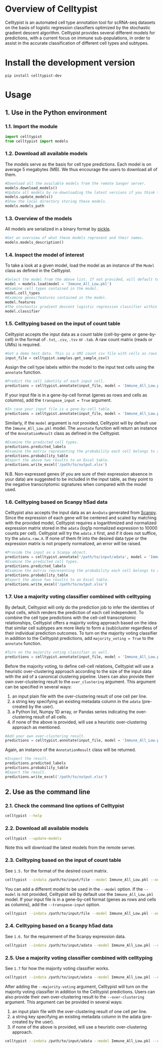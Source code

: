 # Overview of Celltypist
Celltypist is an automated cell type annotation tool for scRNA-seq datasets on the basis of logistic regression classifiers optimized by the stochastic gradient descent algorithm. Celltypist provides several different models for predictions, with a current focus on immune sub-populations, in order to assist in the accurate classification of different cell types and subtypes.

# Install the development version
```console
pip install celltypist-dev
```

# Usage

## 1. Use in the Python environment

### 1.1. Import the module
```python
import celltypist
from celltypist import models
```

### 1.2. Download all available models
The models serve as the basis for cell type predictions. Each model is on average 5 megabytes (MB). We thus encourage the users to download all of them.
```python
#Download all the available models from the remote Sanger server.
models.download_models()
#Update all models by re-downloading the latest versions if you think they may be outdated.
models.update_models()
#Show the local directory storing these models.
models.models_path
```

### 1.3. Overview of the models
All models are serialized in a binary format by [pickle](https://docs.python.org/3/library/pickle.html).
```python
#Get an overview of what these models represent and their names.
models.models_description()
```

### 1.4. Inspect the model of interest
To take a look at a given model, load the model as an instance of the `Model` class as defined in the Celltypist.
```python
#Select the model from the above list. If not provided, will default to `Immune_All_Low.pkl`.
model = models.load(model = 'Immune_All_Low.pkl')
#Examine cell types contained in the model.
model.cell_types
#Examine genes/features contained in the model.
model.features
#The stochastic gradient descent logistic regression classifier within the model.
model.classifier
```

### 1.5. Celltyping based on the input of count table 
Celltypist accepts the input data as a count table (cell-by-gene or gene-by-cell) in the format of `.txt`, `.csv`, `.tsv` or `.tab`. A raw count matrix (reads or UMIs) is required.
```python
#Get a demo test data. This is a UMI count csv file with cells as rows and genes as columns.
input_file = celltypist.samples.get_sample_csv()
```
Assign the cell type labels within the model to the input test cells using the `annotate` function.
```python
#Predict the cell identity of each input cell.
predictions = celltypist.annotate(input_file, model = 'Immune_All_Low.pkl')
```
If your input file is in a gene-by-cell format (genes as rows and cells as columns), add the `transpose_input = True` argument.
```python
#In case your input file is a gene-by-cell table.
predictions = celltypist.annotate(input_file, model = 'Immune_All_Low.pkl', transpose_input = True)
```
Similarly, if the `model` argument is not provided, Celltypist will by default use the `Immune_All_Low.pkl` model.
The `annotate` function will return an instance of the `AnnotationResult` class as defined in the Celltypist.
```python
#Examine the predicted cell types.
predictions.predicted_labels
#Examine the matrix representing the probability each cell belongs to a given cell type.
predictions.probability_table
#Export the above two results to an Excel table.
predictions.write_excel('/path/to/output.xlsx')
```
N.B. Non-expressed genes (if you are sure of their expression absence in your data) are suggested to be included in the input table, as they point to the negative transcriptomic signatures when compared with the model used.

### 1.6. Celltyping based on Scanpy h5ad data
Celltypist also accepts the input data as an `AnnData` generated from [Scanpy](https://scanpy.readthedocs.io/en/stable/).
Since the expression of each gene will be centered and scaled by matching with the provided model, Celltypist requires a logarithmized and normalized expression matrix stored in the `adata` (log1p normalized expression to 10000 counts per cell). Celltypist will try the `adata.X` first, and if it does not suffice, try the `adata.raw.X`. If none of them fit into the desired data type or the expression matrix is not properly normalized, an error will be raised.
```python
#Provide the input as a Scanpy object.
predictions = celltypist.annotate('/path/to/input/adata', model = 'Immune_All_Low.pkl')
#Examine the predicted cell types.
predictions.predicted_labels
#Examine the matrix representing the probability each cell belongs to a given cell type.
predictions.probability_table
#Export the above two results to an Excel table.
predictions.write_excel('/path/to/output.xlsx')
```

### 1.7. Use a majority voting classifier combined with celltyping 
By default, Celltypist will only do the prediction job to infer the identities of input cells, which renders the prediction of each cell independent. To combine the cell type predictions with the cell-cell transcriptomic relationships, Celltypist offers a majority voting approach based on the idea that similar cell subtypes are more likely to form a (sub)cluster regardless of their individual prediction outcomes.
To turn on the majority voting classifier in addition to the Celltypist predictions, add `majority_voting = True` to the `annotate` function. 
```python
#Turn on the majority voting classifier as well.
predictions = celltypist.annotate(input_file, model = 'Immune_All_Low.pkl', majority_voting = True)
```
Before the majority voting, to define cell-cell relations, Celltypist will use a heuristic over-clustering approach according to the size of the input data with the aid of a canonical clustering pipeline. Users can also provide their own over-clustering result to the `over_clustering` argument. This argument can be specified in several ways:
   1) an input plain file with the over-clustering result of one cell per line.
   2) a string key specifying an existing metadata column in the `adata` (pre-created by the user).
   3) a Python list, Numpy 1D array, or Pandas series indicating the over-clustering result of all cells.
   4) if none of the above is provided, will use a heuristic over-clustering approach as mentioned.
```python
#Add your own over-clustering result.
predictions = celltypist.annotate(input_file, model = 'Immune_All_Low.pkl', majority_voting = True, over_clustering = '/path/to/over_clustering/file')
```
Again, an instance of the `AnnotationResult` class will be returned.
```python
#Inspect the result.
predictions.predicted_labels
predictions.probability_table
#Export the result.
predictions.write_excel('/path/to/output.xlsx')
```

## 2. Use as the command line

### 2.1. Check the command line options of Celltypist
```bash
celltypist --help
```

### 2.2. Download all available models
```bash
celltypist --update-models
```
Note this will download the latest models from the remote server.

### 2.3. Celltyping based on the input of count table
See `1.5.` for the format of the desired count matrix.
```bash
celltypist --indata /path/to/input/file --model Immune_All_Low.pkl --outdir /path/to/outdir
```
You can add a different model to be used in the `--model` option. If the `--model` is not provided, Celltypist will by default use the `Immune_All_Low.pkl` model. If your input file is in a gene-by-cell format (genes as rows and cells as columns), add the `--transpose-input` option.
```bash
celltypist --indata /path/to/input/file --model Immune_All_Low.pkl --outdir /path/to/outdir --transpose-input
```

### 2.4. Celltyping based on a Scanpy h5ad data
See `1.6.` for the requirement of the Scanpy expression data. 
```bash
celltypist --indata /path/to/input/adata --model Immune_All_Low.pkl --outdir /path/to/outdir
```

### 2.5. Use a majority voting classifier combined with celltyping
See `1.7` for how the majority voting classifier works.
```bash
celltypist --indata /path/to/input/adata --model Immune_All_Low.pkl --outdir /path/to/outdir --majority-voting
```
After adding the `--majority-voting` argument, Celltypist will turn on the majority voting classifier in addition to the Celltypist predictions.  Users can also provide their own over-clustering result to the `--over-clustering` argument. This argument can be provided in several ways:
   1) an input plain file with the over-clustering result of one cell per line.
   2) a string key specifying an existing metadata column in the adata (pre-created by the user).
   3) if none of the above is provided, will use a heuristic over-clustering approach.
```bash
celltypist --indata /path/to/input/adata --model Immune_All_Low.pkl --outdir /path/to/outdir --majority-voting --over-clustering /path/to/over_clustering/file
```
